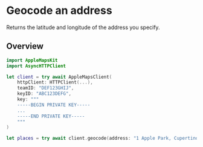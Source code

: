 # Geocode an address

Returns the latitude and longitude of the address you specify.

## Overview

```swift
import AppleMapsKit
import AsyncHTTPClient

let client = try await AppleMapsClient(
    httpClient: HTTPClient(...),
    teamID: "DEF123GHIJ",
    keyID: "ABC123DEFG",
    key: """
    -----BEGIN PRIVATE KEY-----
    ...
    -----END PRIVATE KEY-----
    """
)

let places = try await client.geocode(address: "1 Apple Park, Cupertino, CA")
```
